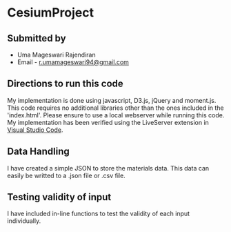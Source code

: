 # CesiumProject

## Submitted by

* Uma Mageswari Rajendiran
* Email - r.umamageswari94@gmail.com

## Directions to run this code

My implementation is done using javascript, D3.js, jQuery and moment.js. This code requires no additional libraries other than the ones included in the 'index.html'. Please ensure to use a local webserver while running this code. My implementation has been verified using the LiveServer extension in [Visual Studio Code](https://code.visualstudio.com/).

## Data Handling

I have created a simple JSON to store the materials data. This data can easily be writted to a .json file or .csv file.

## Testing validity of input

I have included in-line functions to test the validity of each input individually.
